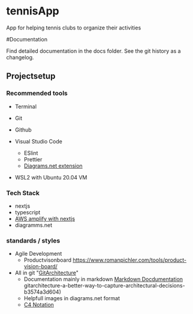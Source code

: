 # tennisApp

App for helping tennis clubs to organize their activities

#Documentation

Find detailed documentation in the docs folder. See the git history as a changelog.

## Projectsetup

### Recommended tools

- Terminal
- Git
- Github
- Visual Studio Code

  - ESlint
  - Prettier
  - [Diagrams.net extension](https://www.diagrams.net/blog/embed-diagrams-vscode)

- WSL2 with Ubuntu 20.04 VM

### Tech Stack

- nextjs
- typescript
- [AWS amplify with nextjs](https://docs.amplify.aws/start/q/integration/next/)
- diagramms.net

### standards / styles

- Agile Development
  - Productvisonboard https://www.romanpichler.com/tools/product-vision-board/
- All in git "[GitArchitecture](https://kylegenebrown.medium.com/)"
  - Documentation mainly in markdown [Markdown Docdumentation](https://daringfireball.net/projects/markdown/syntax)
    gitarchitecture-a-better-way-to-capture-architectural-decisions-b3574a3d604)
  - Helpfull images in diagrams.net format
  - [C4 Notation](https://c4model.com/)
